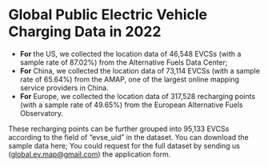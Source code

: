 # Global Public Electric Vehicle Charging Data in 2022

- **For** the US, we collected the location data of 46,548 EVCSs (with a sample rate of 87.02%) from the Alternative Fuels Data Center; 
- **For** China, we collected the location data of 73,114 EVCSs (with a sample rate of 65.64%) from the AMAP, one of the largest online mapping service providers in China. 
- **For** Europe, we collected the location data of 317,528 recharging points (with a sample rate of 49.65%) from the European Alternative Fuels Observatory. 

These recharging points can be further grouped into 95,133 EVCSs according to the field of “evse_uid” in the dataset.
You can download the sample data here; You could request for the full dataset by sending us (global.ev.map@gmail.com) the application form. 



<dataTable />

<script setup>
    import dataTable from '@/layouts/dataTable.vue'
    import leafletMap from '@/components/leafletMap.vue'
</script>

<leafletMap />
